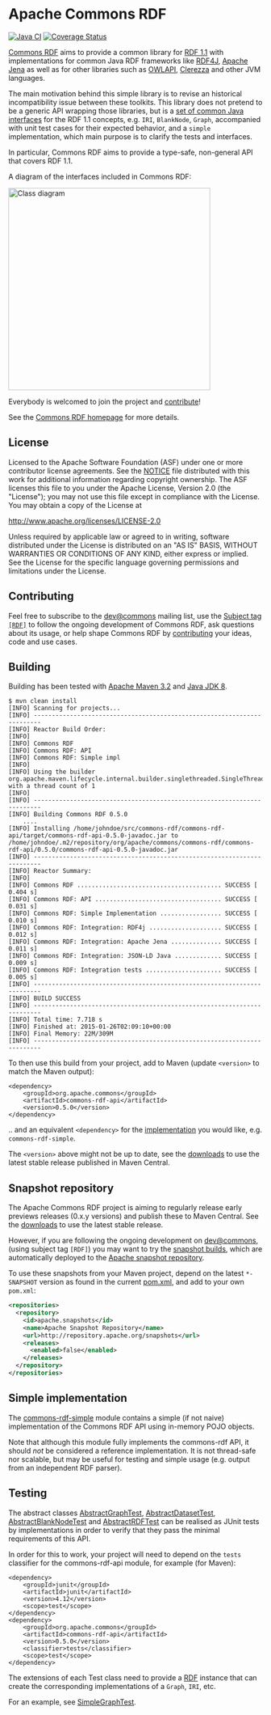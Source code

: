 # Apache Commons RDF

[![Java CI](https://github.com/apache/commons-rdf/actions/workflows/maven.yml/badge.svg)](https://github.com/apache/commons-rdf/actions/workflows/maven.yml)
[![Coverage Status](https://codecov.io/gh/apache/commons-rdf/branch/master/graph/badge.svg?branch=master&service=github)](https://app.codecov.io/gh/apache/commons-rdf)

[Commons RDF](https://commons.apache.org/proper/commons-rdf/) aims to provide a common
library for [RDF 1.1](http://www.w3.org/TR/rdf11-concepts/) with implementations
for common Java RDF frameworks like [RDF4J](http://rdf4j.org/), [Apache
Jena](http://jena.apache.org/) as well as for other libraries such as
[OWLAPI](http://owlapi.sourceforge.net/),
[Clerezza](http://clerezza.apache.org/) and other JVM languages.

The main motivation behind this simple library is to revise an historical
incompatibility issue between these toolkits. This library does not pretend to
be a generic API wrapping those libraries, but is a 
[set of common Java interfaces](https://commons.apache.org/proper/commons-rdf/apidocs/index.html?org/apache/commons/rdf/api/package-summary.html)
for the RDF 1.1 concepts, e.g. `IRI`, `BlankNode`, `Graph`,
accompanied with unit test cases for their expected behavior, and a `simple`
implementation, which main purpose is to clarify the tests and interfaces.

In particular, Commons RDF aims to provide a type-safe, non-general API that
covers RDF 1.1. 

A diagram of the interfaces included in Commons RDF:

<a href="src/site/resources/images/class-diagram.png"><img height="400" src="src/site/resources/images/class-diagram.png" alt="Class diagram" /></a>


Everybody is welcomed to join the project and
[contribute](https://commons.apache.org/proper/commons-rdf/contributing.html)!

See the [Commons RDF homepage](httasp://commons.apache.org/proper/commons-rdf/) for more details.

## License


Licensed to the Apache Software Foundation (ASF) under one
or more contributor license agreements. See the [NOTICE](NOTICE) file
distributed with this work for additional information
regarding copyright ownership. The ASF licenses this file
to you under the Apache License, Version 2.0 (the
"License"); you may not use this file except in compliance
with the License.  You may obtain a copy of the License at

http://www.apache.org/licenses/LICENSE-2.0

Unless required by applicable law or agreed to in writing, software
distributed under the License is distributed on an "AS IS" BASIS,
WITHOUT WARRANTIES OR CONDITIONS OF ANY KIND, either express or implied.
See the License for the specific language governing permissions and
limitations under the License.


## Contributing

Feel free to subscribe to the 
[dev@commons](https://lists.apache.org/list.html?dev@commons.apache.org)
mailing list, use the 
[Subject tag `[RDF]`](https://lists.apache.org/list.html?dev@commons.apache.org:lte=1M:%5BRDF%5D)
to follow the ongoing development of Commons RDF, ask questions 
about its usage, or help shape Commons RDF by 
[contributing](https://commons.apache.org/proper/commons-rdf/contributing.html)
your ideas, code and use cases. 
 


## Building

Building has been tested with [Apache Maven 3.2](http://maven.apache.org/download.cgi) and [Java JDK 8](http://www.oracle.com/technetwork/java/javase/downloads/).

    $ mvn clean install
    [INFO] Scanning for projects...
    [INFO] ------------------------------------------------------------------------
    [INFO] Reactor Build Order:
    [INFO] 
    [INFO] Commons RDF
    [INFO] Commons RDF: API
    [INFO] Commons RDF: Simple impl
    [INFO] 
    [INFO] Using the builder org.apache.maven.lifecycle.internal.builder.singlethreaded.SingleThreadedBuilder with a thread count of 1
    [INFO]                                                                         
    [INFO] ------------------------------------------------------------------------
    [INFO] Building Commons RDF 0.5.0
        ....
    [INFO] Installing /home/johndoe/src/commons-rdf/commons-rdf-api/target/commons-rdf-api-0.5.0-javadoc.jar to /home/johndoe/.m2/repository/org/apache/commons/commons-rdf/commons-rdf-api/0.5.0/commons-rdf-api-0.5.0-javadoc.jar
    [INFO] ------------------------------------------------------------------------
    [INFO] Reactor Summary:
    [INFO] 
    [INFO] Commons RDF ........................................ SUCCESS [  0.404 s]
    [INFO] Commons RDF: API ................................... SUCCESS [  0.031 s]
    [INFO] Commons RDF: Simple Implementation ................. SUCCESS [  0.010 s]
    [INFO] Commons RDF: Integration: RDF4j .................... SUCCESS [  0.012 s]
    [INFO] Commons RDF: Integration: Apache Jena .............. SUCCESS [  0.011 s]
    [INFO] Commons RDF: Integration: JSON-LD Java ............. SUCCESS [  0.009 s]
    [INFO] Commons RDF: Integration tests ..................... SUCCESS [  0.005 s]
    [INFO] ------------------------------------------------------------------------
    [INFO] BUILD SUCCESS
    [INFO] ------------------------------------------------------------------------
    [INFO] Total time: 7.718 s
    [INFO] Finished at: 2015-01-26T02:09:10+00:00
    [INFO] Final Memory: 22M/309M
    [INFO] ------------------------------------------------------------------------


To then use this build from your project, add to Maven (update `<version>` to match the Maven output):

    <dependency>
        <groupId>org.apache.commons</groupId>
        <artifactId>commons-rdf-api</artifactId>
        <version>0.5.0</version>
    </dependency>

.. and an equivalent `<dependency>` for the 
[implementation](https://commons.apache.org/proper/commons-rdf/implementations.html)
you would like, e.g. `commons-rdf-simple`.

The `<version>` above might not be up to date, 
see the [downloads](https://commons.apache.org/proper/commons-rdf/download.html) to
use the latest stable release published in Maven Central.
    

## Snapshot repository

The Apache Commons RDF project is aiming to regularly release early 
previews releases (0.x.y versions) and publish these to Maven Central.
See the [downloads](https://commons.apache.org/proper/commons-rdf/download.html) to 
use the latest stable release.


However, if you are following the ongoing
development on [dev@commons](https://lists.apache.org/list.html?dev@commons.apache.org), (using subject tag `[RDF]`)
you may want to try the [snapshot builds](https://builds.apache.org/job/commons-rdf/), 
which are automatically deployed to the 
[Apache snapshot repository](https://repository.apache.org/content/groups/snapshots/org/apache/commons/commons-rdf-api/).

To use these snapshots from your Maven project, depend on the latest `*-SNAPSHOT` version
as found in the current [pom.xml](pom.xml), and add to your own `pom.xml`:

```xml
<repositories>
  <repository>
    <id>apache.snapshots</id>
    <name>Apache Snapshot Repository</name>
    <url>http://repository.apache.org/snapshots</url>
    <releases>
      <enabled>false</enabled>
    </releases>
  </repository>
</repositories>
```


## Simple implementation

The [commons-rdf-simple](simple) module contains a 
simple (if not naive) implementation of the Commons RDF API 
using in-memory POJO objects.

Note that although this module fully implements the commons-rdf API,
it should *not*  be considered a reference implementation. 
It is not thread-safe nor scalable, but may be useful for testing
and simple usage (e.g. output from an independent RDF parser).

## Testing

The abstract classes
[AbstractGraphTest](commons-rdf-api/src/test/java/org/apache/commons/rdf/api/AbstractGraphTest.java),
[AbstractDatasetTest](commons-rdf-api/src/test/java/org/apache/commons/rdf/api/AbstractDatasetTest.java),
[AbstractBlankNodeTest](commons-rdf-api/src/test/java/org/apache/commons/rdf/api/AbstractBlankNodeTest.java) and
[AbstractRDFTest](api/src/test/java/org/apache/commons/rdf/api/AbstractRDFTest.java)
can be realised as JUnit tests by implementations in order to verify that they
pass the minimal requirements of this API.

In order for this to work, your project will need to depend on the `tests`
classifier for the commons-rdf-api module, for example (for Maven):

    <dependency>
        <groupId>junit</groupId>
        <artifactId>junit</artifactId>
        <version>4.12</version>
        <scope>test</scope>
    </dependency>
    <dependency>
        <groupId>org.apache.commons</groupId>
        <artifactId>commons-rdf-api</artifactId>
        <version>0.5.0</version>
        <classifier>tests</classifier>
        <scope>test</scope>
    </dependency>

The extensions of each Test class need to provide a 
[RDF](api/src/main/java/org/apache/commons/rdf/api/RDF.java) instance
that can create the corresponding implementations of a `Graph`, `IRI`, etc.

For an example, see 
[SimpleGraphTest](commons-rdf-simple/src/test/java/org/apache/commons/rdf/simple/SimpleGraphTest.java).



